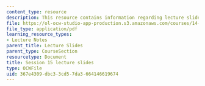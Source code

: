 ```yaml
---
content_type: resource
description: This resource contains information regarding lecture slide 15.
file: https://ol-ocw-studio-app-production.s3.amazonaws.com/courses/14-581-international-economics-i-spring-2013/367e4309dbc33cd57da3664146619674_MIT14_581S13_Lecslides15.pdf
file_type: application/pdf
learning_resource_types:
- Lecture Notes
parent_title: Lecture Slides
parent_type: CourseSection
resourcetype: Document
title: Session 15 lecture slides
type: OCWFile
uid: 367e4309-dbc3-3cd5-7da3-664146619674
---
```

